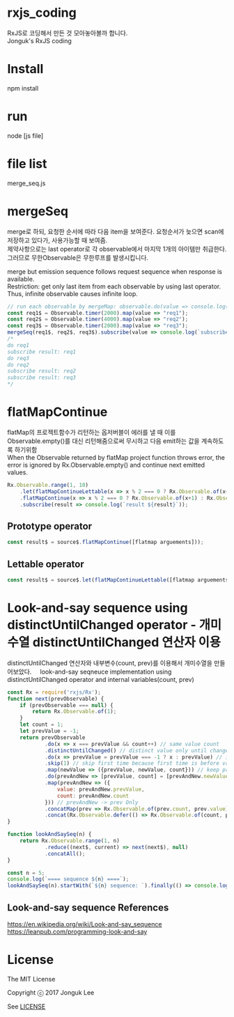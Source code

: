 # rxjs_coding
 RxJS로 코딩해서 만든 것 모아놓아볼까 합니다.  
 Jonguk's RxJS coding  

# Install  
 npm install  

# run  
 node [js file]  

# file list  
 merge_seq.js  

# mergeSeq   
merge로 하되, 요청한 순서에 따라 다음 item을 보여준다. 요청순서가 늦으면 scan에 저장하고 있다가, 사용가능할 때 보여줌.  
제약사항으로는 last operator로 각 observable에서 마지막 1개의 아이템만 취급한다. 그러므로 무한Observable은 무한루프를 발생시킵니다.  

merge but emission sequence follows request sequence when response is available.  
Restriction: get only last item from each observable by using last operator.
Thus, infinite observable causes infinite loop.
 ```js
 // run each observable by mergeMap: observable.do(value => console.log(`do ${value}`)).last()
 const req1$ = Observable.timer(2000).map(value => "req1");
 const req2$ = Observable.timer(4000).map(value => "req2");
 const req3$ = Observable.timer(2000).map(value => "req3");
 mergeSeq(req1$, req2$, req3$).subscribe(value => console.log(`subscribe result: ${value}`));
 /*
 do req1
 subscribe result: req1
 do req3
 do req2
 subscribe result: req2
 subscribe result: req3
 */
 ```

# flatMapContinue
flatMap의 프로젝트함수가 리턴하는 옵저버블이 에러를 낼 때 이를 Observable.empty()를 대신 리턴해줌으로써 무시하고 다음 emit하는 값을 계속하도록 하기위함   
When the Observable returned by flatMap project function throws error, the error is ignored by Rx.Observable.empty() and continue next emitted values.
```js
Rx.Observable.range(1, 10)
    .let(flatMapContinueLettable(x => x % 2 === 0 ? Rx.Observable.of(x+2) : Rx.Observable.throw(new Error('error'))))
    .flatMapContinue(x => x % 2 === 0 ? Rx.Observable.of(x+1) : Rx.Observable.throw(new Error('error')))
    .subscribe(result => console.log(`result ${result}`));
```
## Prototype operator
```js
const result$ = source$.flatMapContinue([flatmap arguements]));
```

## Lettable operator
```js
const result$ = source$.let(flatMapContinueLettable([flatmap arguements]));
```

# Look-and-say sequence using distinctUntilChanged operator  - 개미수열 distinctUntilChanged 연산자 이용
distinctUntilChanged 연산자와 내부변수(count, prev)를 이용해서 개미수열을 만들어보았다.    
look-and-say seqneuce implementation using distinctUntilChanged operator and internal variables(count, prev)   

```js
const Rx = require('rxjs/Rx');
function next(prevObservable) {
    if (prevObservable === null) {
        return Rx.Observable.of(1);
    }
    let count = 1;
    let prevValue = -1;
    return prevObservable
            .do(x => x === prevValue && count++) // same value count
            .distinctUntilChanged() // distinct value only until changed
            .do(x => prevValue = prevValue === -1 ? x : prevValue) // if first time, set prevValue to value only (init)
            .skip(1) // skip first time because first time is before value changed or stream is completed
            .map(newValue => ({prevValue, newValue, count})) // keep prev and new
            .do(prevAndNew => [prevValue, count] = [prevAndNew.newValue, 1]) // reset prevValue and count
            .map(prevAndNew => ({
                value: prevAndNew.prevValue,
                count: prevAndNew.count
            })) // prevAndNew -> prev Only		
            .concatMap(prev => Rx.Observable.of(prev.count, prev.value)) // next Observable
            .concat(Rx.Observable.defer(() => Rx.Observable.of(count, prevValue))); // last Observable
}

function lookAndSaySeq(n) {
    return Rx.Observable.range(1, n)
            .reduce((next$, current) => next(next$), null)
            .concatAll();
}

const n = 5;
console.log(`==== sequence ${n} ====`);
lookAndSaySeq(n).startWith(`${n} sequence: `).finally(() => console.log('')).subscribe(x => process.stdout.write(`${x}`));
```

## Look-and-say sequence References
https://en.wikipedia.org/wiki/Look-and-say_sequence   
https://leanpub.com/programming-look-and-say  


# License

The MIT License   

Copyright ⓒ 2017 Jonguk Lee  

See [LICENSE](https://github.com/jonguk0114/rxjs_coding/blob/master/LICENSE.md)   
